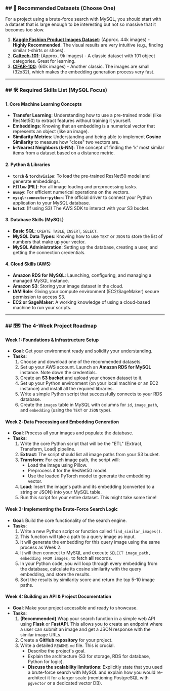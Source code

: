 ### ## 📂 Recommended Datasets (Choose One)

For a project using a brute-force search with MySQL, you should start with a dataset that is large enough to be interesting but not so massive that it becomes too slow.

1.  **[Kaggle Fashion Product Images Dataset](https://www.kaggle.com/datasets/paramaggarwal/fashion-product-images-dataset)**: (Approx. 44k images) - **Highly Recommended**. The visual results are very intuitive (e.g., finding similar t-shirts or shoes).
2.  **[Caltech-101](https://data.caltech.edu/records/20086)**: (Approx. 9k images) - A classic dataset with 101 object categories. Great for learning.
3.  **[CIFAR-100](https://www.cs.toronto.edu/~kriz/cifar.html)**: (60k images) - Another classic. The images are small (32x32), which makes the embedding generation process very fast.

---

### ## 🛠️ Required Skills List (MySQL Focus)

#### 1. Core Machine Learning Concepts
* **Transfer Learning**: Understanding how to use a pre-trained model (like ResNet50) to extract features without training it yourself.
* **Embeddings**: Knowing that an embedding is a numerical vector that represents an object (like an image).
* **Similarity Metrics**: Understanding and being able to implement **Cosine Similarity** to measure how "close" two vectors are.
* **k-Nearest Neighbors (k-NN)**: The concept of finding the 'k' most similar items from a dataset based on a distance metric.

#### 2. Python & Libraries
* **`torch` & `torchvision`**: To load the pre-trained ResNet50 model and generate embeddings.
* **`Pillow` (PIL)**: For all image loading and preprocessing tasks.
* **`numpy`**: For efficient numerical operations on the vectors.
* **`mysql-connector-python`**: The official driver to connect your Python application to your MySQL database.
* **`boto3`**: (If using S3) The AWS SDK to interact with your S3 bucket.

#### 3. Database Skills (MySQL)
* **Basic SQL**: `CREATE TABLE`, `INSERT`, `SELECT`.
* **MySQL Data Types**: Knowing how to use `TEXT` or `JSON` to store the list of numbers that make up your vector.
* **MySQL Administration**: Setting up the database, creating a user, and getting the connection credentials.

#### 4. Cloud Skills (AWS)
* **Amazon RDS for MySQL**: Launching, configuring, and managing a managed MySQL instance.
* **Amazon S3**: Storing your image dataset in the cloud.
* **IAM Role**: Giving your compute environment (EC2/SageMaker) secure permission to access S3.
* **EC2 or SageMaker**: A working knowledge of using a cloud-based machine to run your scripts.

---

### ## 🗺️ The 4-Week Project Roadmap

#### **Week 1: Foundations & Infrastructure Setup**
* **Goal**: Get your environment ready and solidify your understanding.
* **Tasks**:
    1.  Choose and download one of the recommended datasets.
    2.  Set up your AWS account. Launch an **Amazon RDS for MySQL** instance. Note down the credentials.
    3.  Create an **S3 bucket** and upload your chosen dataset to it.
    4.  Set up your Python environment (on your local machine or an EC2 instance) and install all the required libraries.
    5.  Write a simple Python script that successfully connects to your RDS database.
    6.  Create the `images` table in MySQL with columns for `id`, `image_path`, and `embedding` (using the `TEXT` or `JSON` type).

#### **Week 2: Data Processing and Embedding Generation**
* **Goal**: Process all your images and populate the database.
* **Tasks**:
    1.  Write the core Python script that will be the "ETL" (Extract, Transform, Load) pipeline.
    2.  **Extract**: The script should list all image paths from your S3 bucket.
    3.  **Transform**: For each image path, the script will:
        * Load the image using Pillow.
        * Preprocess it for the ResNet50 model.
        * Use the loaded PyTorch model to generate the embedding vector.
    4.  **Load**: Insert the image's path and its embedding (converted to a string or JSON) into your MySQL table.
    5.  Run this script for your entire dataset. This might take some time!

#### **Week 3: Implementing the Brute-Force Search Logic**
* **Goal**: Build the core functionality of the search engine.
* **Tasks**:
    1.  Write a new Python script or function called `find_similar_images()`.
    2.  This function will take a path to a query image as input.
    3.  It will generate the embedding for this query image using the same process as Week 2.
    4.  It will then connect to MySQL and execute `SELECT image_path, embedding FROM images;` to fetch **all** records.
    5.  In your Python code, you will loop through every embedding from the database, calculate its cosine similarity with the query embedding, and store the results.
    6.  Sort the results by similarity score and return the top 5-10 image paths.

#### **Week 4: Building an API & Project Documentation**
* **Goal**: Make your project accessible and ready to showcase.
* **Tasks**:
    1.  **(Recommended)** Wrap your search function in a simple web API using **Flask** or **FastAPI**. This allows you to create an endpoint where a user can submit an image and get a JSON response with the similar image URLs.
    2.  Create a **GitHub repository** for your project.
    3.  Write a detailed `README.md` file. This is crucial.
        * Describe the project's goal.
        * Explain the architecture (S3 for storage, RDS for database, Python for logic).
        * **Discuss the scalability limitations**: Explicitly state that you used a brute-force search with MySQL and explain how you would re-architect it for a larger scale (mentioning PostgreSQL with `pgvector` or a dedicated vector DB).

